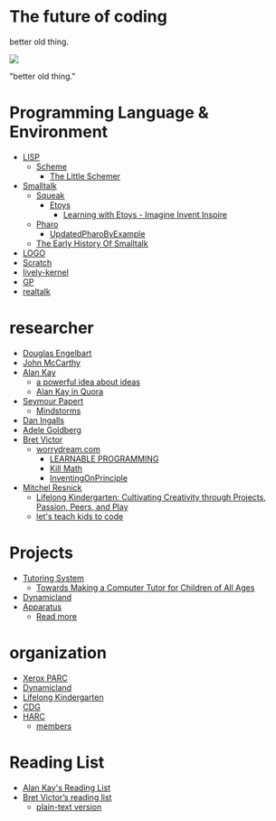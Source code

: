 # The future of coding
better old thing.

![](http://wwj-fig-bed.just4fun.site/dynabook_3e211037.png)

"better old thing."

# Programming Language & Environment
*  [LISP](https://zh.wikipedia.org/zh/LISP)
    *  [Scheme](https://zh.wikipedia.org/zh/Scheme)
        *  [The Little Schemer](https://book.douban.com/subject/1632977/)
*  [Smalltalk](https://zh.wikipedia.org/zh-hans/Smalltalk)
    *  [Squeak](http://www.squeakland.org/)
        *  [Etoys](https://en.wikipedia.org/wiki/Etoys_(programming_language))
            *  [Learning with Etoys - Imagine Invent Inspire](http://wiki.squeakland.org/index.php/LearningWithEtoysI3)
    *  [Pharo](https://pharo.org/)
        *  [UpdatedPharoByExample](https://github.com/SquareBracketAssociates/UpdatedPharoByExample)
    *  [The Early History Of Smalltalk](http://worrydream.com/EarlyHistoryOfSmalltalk)
*  [LOGO](https://en.wikipedia.org/wiki/Logo_(programming_language))
*  [Scratch](https://scratch.mit.edu/)
*  [lively-kernel](https://www.lively-kernel.org/)
*  [GP](https://harc.ycr.org/project/gp/)
*  [realtalk](https://harc.ycr.org/project/realtalk/)

# researcher
*  [Douglas Engelbart](https://en.wikipedia.org/wiki/Douglas_Engelbart)
*  [John McCarthy](https://en.wikipedia.org/wiki/John_McCarthy_(computer_scientist))
*  [Alan Kay](https://en.wikipedia.org/wiki/Alan_Kay)
    *  [a powerful idea about ideas](https://www.ted.com/talks/alan_kay_shares_a_powerful_idea_about_ideas?language=zh-cn)
    *  [Alan Kay in Quora](https://www.quora.com/profile/Alan-Kay-11)
*  [Seymour Papert](https://en.wikipedia.org/wiki/Seymour_Papert)
    *  [Mindstorms](http://worrydream.com/refs/Papert%20-%20Mindstorms%201st%20ed.pdf)
*  [Dan Ingalls](https://en.wikipedia.org/wiki/Dan_Ingalls)
*  [Adele Goldberg](https://en.wikipedia.org/wiki/Adele_Goldberg_(computer_scientist))
*  [Bret Victor](https://en.wikipedia.org/wiki/Bret_Victor)
    *  [worrydream.com](http://worrydream.com/)
        *  [LEARNABLE PROGRAMMING](http://worrydream.com/#!/LearnableProgramming)
        *  [Kill Math](http://worrydream.com/KillMath/)
        *  [InventingOnPrinciple](http://worrydream.com/#!/InventingOnPrinciple)
*  [Mitchel Resnick](https://en.wikipedia.org/wiki/Mitchel_Resnick)
    *  [Lifelong Kindergarten: Cultivating Creativity through Projects, Passion, Peers, and Play](https://mitpress.mit.edu/books/lifelong-kindergarten)
    *  [let's teach kids to code](https://www.ted.com/talks/mitch_resnick_let_s_teach_kids_to_code)

# Projects
*  [Tutoring System](https://harc.ycr.org/project/tutoring-system/)
    *  [Towards Making a Computer Tutor for Children of All Ages](http://www.vpri.org/pdf/tr2016002_tutor.pdf)
*  [Dynamicland](https://dynamicland.org/)
*  [Apparatus](https://harc.ycr.org/project/apparatus/)
    *  [Read more](http://aprt.us/)

# organization
*  [Xerox PARC](https://en.wikipedia.org/wiki/PARC_(company))
*  [Dynamicland](https://dynamicland.org/)
*  [Lifelong Kindergarten](https://www.media.mit.edu/groups/lifelong-kindergarten/overview/)
*  [CDG](http://www.cdglabs.org/)
*  [HARC](https://harc.ycr.org/)
    *  [members](https://harc.ycr.org/member/)

# Reading List
*  [Alan Kay's Reading List](http://www.squeakland.org/resources/books/readingList.jsp)
*  [Bret Victor’s reading list](http://worrydream.com/#!/Links)
    *  [plain-text version](https://gist.github.com/nickloewen/10565777)
